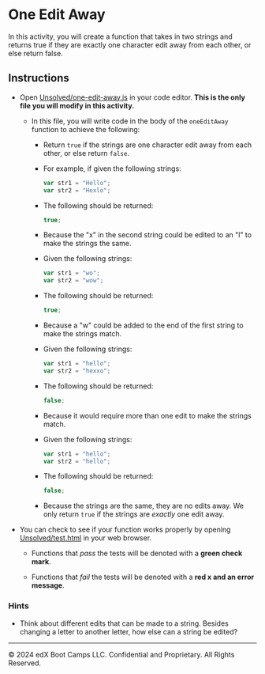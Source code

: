 # One Edit Away

In this activity, you will create a function that takes in two strings and returns true if they are exactly one character edit away from each other, or else return false.

## Instructions

* Open [Unsolved/one-edit-away.js](Unsolved/one-edit-away.js) in your code editor. **This is the only file you will modify in this activity.**

  * In this file, you will write code in the body of the `oneEditAway` function to achieve the following:

    * Return `true` if the strings are one character edit away from each other, or else return `false`.

    * For example, if given the following strings:

       ```js
       var str1 = "Hello";
       var str2 = "Hexlo";
       ```

    * The following should be returned:

       ```js
       true;
       ```

    * Because the "x" in the second string could be edited to an "l" to make the strings the same.

    * Given the following strings:

       ```js
       var str1 = "wo";
       var str2 = "wow";
       ```

    * The following should be returned:

       ```js
       true;
       ```

    * Because a "w" could be added to the end of the first string to make the strings match.

    * Given the following strings:

       ```js
       var str1 = "hello";
       var str2 = "hexxo";
       ```

    * The following should be returned:

       ```js
       false;
       ```

    * Because it would require more than one edit to make the strings match.

     * Given the following strings:

       ```js
       var str1 = "hello";
       var str2 = "hello";
       ```

    * The following should be returned:

       ```js
       false;
       ```

    * Because the strings are the same, they are no edits away. We only return `true` if the strings are _exactly_ one edit away.

* You can check to see if your function works properly by opening [Unsolved/test.html](Unsolved/test.html) in your web browser.

  * Functions that _pass_ the tests will be denoted with a **green check mark**.

  * Functions that _fail_ the tests will be denoted with a **red x and an error message**.

### Hints

* Think about different edits that can be made to a string. Besides changing a letter to another letter, how else can a string be edited?

---
© 2024 edX Boot Camps LLC. Confidential and Proprietary. All Rights Reserved.

